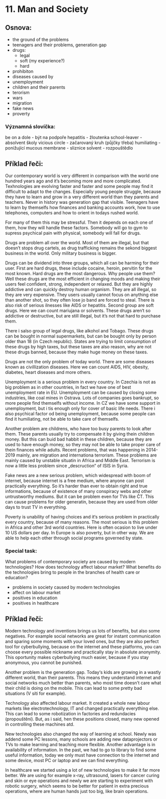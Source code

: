# 11. Man and Society

## Osnova:

* the ground of the problems
* teenagers and their problems, generation gap
* drugs:
  * legal
  * soft    (my experience?)
  * hard 
* prohibiton
* diseases caused by
* unemployment
* children and their parents
* terorism
* wars
* migration
* fake news
* proverty
  
### Významná slovíčka:
be on a dole - být na podpoře
hepatitis - žloutenka
school-leaver - absolvent školy
vicious circle - začarovaný kruh (půjčky třeba)
humiliating - ponižující
mucous membrane - sliznice
solvent - rozpouštědlo

## Příklad řeči:
Our contemporary world is very different in comparison with the world one hundred years ago and it’s becoming more and more complicated. Texhnologies are evolving faster and faster and some people may find it difficult to adapt to the changes. Especially young people struggle, because they have to learn and grow in a very different world than they parents and teachers. Never in history was generation gap that visible. Teenagers have to learn by themselfs how finances and banking accounts work, how to use telephones, computers and how to orient in todays rushed world.

For many of them this may be stressful. Then it depends on each one of them, how they will handle these factors. Somebody will go to gym to supress psychical pain with physical, somebody will fall for drugs.

Drugs are problem all over the world. Most of them are illegal, but that doesn’t stops drug cartels, as drug trafficking remains the sekond biggest business in the world. Only military business is bigger.

Drugs can be dividend into three groups, which all can be harming for their user. First are hard drugs, these include cocaine, heroin, pervitin for the most known. Hard drugs are the most dangerous. Why people use them? Well these drugs are the most efficient in changing moods and making their users feel confident, strong, independent or relaxed. But they are highly addictive and can quickly destroy human organism. They are all illegal, so they are very expensive. They users usually cannot focus on anything else than another shot, so they often lose jo band are forced to steal. There is also risk of serious ilnesses like AIDS or hepatitis.
Second group are soft drugs. Here we can count mariujana or solvents. These drugs aren‘t so addictive or destructive, but are still illegal, but it’s not that hard to purchase them.

There i salso group of legal drugs, like alkohol and Tobago. These drugs can be bought in normal supermarkets, but can be bought only by person older than 18 (in Czech republic). States are trying to limit consumption of these drugs by high taxes, but these taxes are also reason, why are not these drugs banned, because they make huge money on these taxes.

Drugs are not the only problem of today world. There are some diseases known as civillization diseases. Here we can count AIDS, HIV, obesity, diabetes, heart diseases and more others.

Unemployment is a serious problem in every country. In Czechia is not as big problem as in other countries, in fact we have one of best unemployment rate in EU. Unemployment can be caused by closing some industries, like coal mines in Ostrava. Lots of companies goes bankrupt, so more people find themselfs without income. In CZ we have some support in unemployment, but i tis enough only for cover of basic life needs. There i also psychical factor od being unemployment, because some people can find it humiliating, not be able to take care of themselfs.

Another problem are childrens, who have too busy parents to look after them. These parents usually try to compensate it by giving thein children money. But this can buid bad habbit in these children, because they are used to have enough money, so they may not be able to take proper care of thein finances while adults.
Recent problems, that was happening in 2014-2019 mainly, are migration and internationa terrorism. These problems are mainly caused by unstable situatin in Africa and Middle East. Terrorism is now a little less problem since „descruction“ of ISIS in Syria.

Fake news are a new serious problem, which widespread with boom of internet, because internet is a free medium, where anyone can post practically everything. So it’s harder than ever to obtain right and true informations, because of existence of many conspiracy webs and other untrustworthy mediums. But it can be problem even for TVs like ČT. This can cause problems for older generatin, because they are used from older days to trust TV in everything.

Poverty is unability of having choices and it‘s serious problem in practically every country, because of many reasons. The most serious is this problem in Africa and other 3rd world countries. Here is often ocasion to live under 10 US dollars per day. In Europe is also poverty, but in other way. We are able to help each other through social programs governed by state.



### Special task:
What problems of contemporary society are caused by modern technologies? How does technology affect labour market? What benefits do the technologies bring to people in the branches of health care or education?

* problems in society caused by modern technologies
* affect on labour market
* positives in education
* positives in healthcare

## Příklad řeči: 
Modern technology and inventions brings us lots of benefits, but also some negatives. For example social networks are great for instant communication and sparing some moments with your loved ones, but they are also perfect tool for cyberbullying, because on the internet and these platforms, you can choose every possible nickname and practically stay in absolute anonymity. This oportunity makes cyberbullying much easier, because if you stay anonymous, you cannot be punished.

Another problem is the generation gap. Today‘s kids are growing in a wastly different world, than their parents. This means they understand internet and social networks much better than parents, who most time doesn’t care what their child is doing on the mobile. This can lead to some pretty bad situations (V síti for example).

Technology also affected labour market. It created a whole new labour markets like electrotechnology, IT and changed practically everything else. This can lead to some robotization in factories and redundacies (propouštění). But, as i said, hen these positions closed, many new opened in controlling these machines atd.

New technologies also changed the way of learning at school. Newly was addend some PC lessons, many schools are adding new dataprojectors or TVs to make learning and teaching more flexible. Another advantage is in availability of information. In the past, we had to go to library to find some useful information, today we only must have connection to the internet and some device, most PC or laptop and we can find everything.

In healthcare we started using a lot of new technologies to make it far more better. We are using for example x-ray, ultrasound, lasers for cancer curing and skin or eye operations and newly we are starting to experiment with robotic surgery, which seems to be better for patient in extra precious operations, where are human hands just too big, like brain operations.

